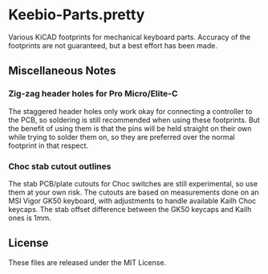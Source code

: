 # Keebio-Parts.pretty
Various KiCAD footprints for mechanical keyboard parts. Accuracy of the footprints are not guaranteed, but a best effort has been made.

## Miscellaneous Notes

### Zig-zag header holes for Pro Micro/Elite-C
The staggered header holes only work okay for connecting a controller to the PCB, so soldering is still recommended when using these footprints. But the benefit of using them is that the pins will be held straight on their own while trying to solder them on, so they are preferred over the normal footprint in that respect.

### Choc stab cutout outlines
The stab PCB/plate cutouts for Choc switches are still experimental, so use them at your own risk. The cutouts are based on measurements done on an MSI Vigor GK50 keyboard, with adjustments to handle available Kailh Choc keycaps. The stab offset difference between the GK50 keycaps and Kailh ones is 1mm.

License
-------
These files are released under the MIT License.
